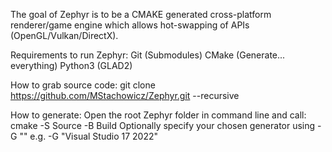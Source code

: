 The goal of Zephyr is to be a CMAKE generated cross-platform renderer/game engine which allows hot-swapping of APIs (OpenGL/Vulkan/DirectX).

Requirements to run Zephyr:
Git (Submodules)
CMake (Generate... everything)
Python3 (GLAD2)

How to grab source code:
git clone https://github.com/MStachowicz/Zephyr.git --recursive

How to generate:
Open the root Zephyr folder in command line and call:
  cmake -S Source -B Build
Optionally specify your chosen generator using -G "<generator name>" e.g. -G "Visual Studio 17 2022"
